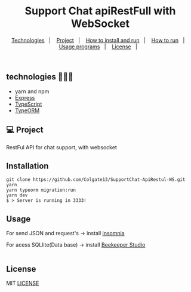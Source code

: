 <h1 align="center">Support Chat apiRestFull with WebSocket</h1>

<p align="center">
  <a href="#-tecnologias">Technologies</a>&nbsp;&nbsp;&nbsp;|&nbsp;&nbsp;&nbsp;
  <a href="#-Project">Project</a>&nbsp;&nbsp;&nbsp;|&nbsp;&nbsp;&nbsp;
  <a href="#-Installation">How to install and run</a>&nbsp;&nbsp;&nbsp;|&nbsp;&nbsp;&nbsp;
  <a href="#-Installation">How to run</a>&nbsp;&nbsp;&nbsp;|&nbsp;&nbsp;&nbsp;
  <a href="#-Usage">Usage programs</a>&nbsp;&nbsp;&nbsp;|&nbsp;&nbsp;&nbsp;
  <a href="#-License">License</a>&nbsp;&nbsp;&nbsp;|&nbsp;&nbsp;&nbsp;

</p>

<br>

## technologies 🐱‍🏍🎂
- yarn and npm
- [Express](https://expressjs.com/pt-br/)
- [TypeScript](https://www.typescriptlang.org/)
- [TypeORM](https://typeorm.io/#/)

## 💻 Project

RestFul API for chat support, with websocket

## Installation

```yarn 
git clone https://github.com/Colgate13/SupportChat-ApiRestul-WS.git
yarn 
yarn typeorm migration:run
yarn dev
$ > Server is running in 3333!
```

## Usage

For send JSON and request's ->  install  [insomnia](https://insomnia.rest/)

For acess SQLlite(Data base) -> install  [Beekeeper Studio](https://www.beekeeper.io/)


```nodejs APIrestFull WITH Insomnia 

```


## License

MIT [LICENSE](LICENSE.md)
